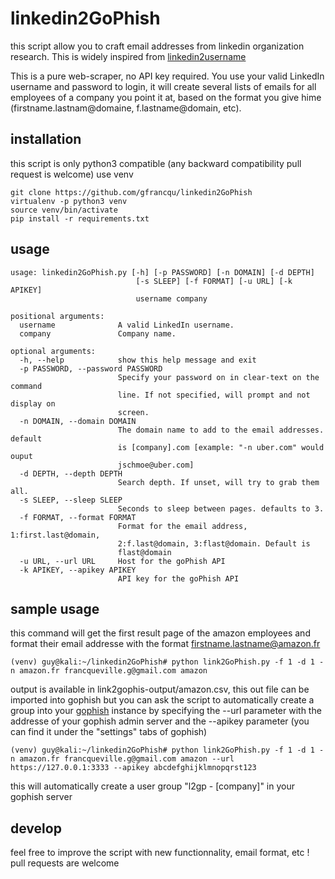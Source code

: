 # linkedin2GoPhish

this script allow you to craft email addresses from linkedin organization research. This is widely inspired from [linkedin2username](https://github.com/initstring/linkedin2username)

This is a pure web-scraper, no API key required. You use your valid LinkedIn username and password to login, it will create several lists of emails for all employees of a company you point it at, based on the format you give hime (firstname.lastnam@domaine, f.lastname@domain, etc).


## installation

this script is only python3 compatible (any backward compatibility pull request is welcome)
use venv

```
git clone https://github.com/gfrancqu/linkedin2GoPhish
virtualenv -p python3 venv
source venv/bin/activate
pip install -r requirements.txt
```

## usage

```
usage: linkedin2GoPhish.py [-h] [-p PASSWORD] [-n DOMAIN] [-d DEPTH]
                            [-s SLEEP] [-f FORMAT] [-u URL] [-k APIKEY]
                            username company

positional arguments:
  username              A valid LinkedIn username.
  company               Company name.

optional arguments:
  -h, --help            show this help message and exit
  -p PASSWORD, --password PASSWORD
                        Specify your password on in clear-text on the command
                        line. If not specified, will prompt and not display on
                        screen.
  -n DOMAIN, --domain DOMAIN
                        The domain name to add to the email addresses. default
                        is [company].com [example: "-n uber.com" would ouput
                        jschmoe@uber.com]
  -d DEPTH, --depth DEPTH
                        Search depth. If unset, will try to grab them all.
  -s SLEEP, --sleep SLEEP
                        Seconds to sleep between pages. defaults to 3.
  -f FORMAT, --format FORMAT
                        Format for the email address, 1:first.last@domain,
                        2:f.last@domain, 3:flast@domain. Default is
                        flast@domain
  -u URL, --url URL     Host for the goPhish API
  -k APIKEY, --apikey APIKEY
                        API key for the goPhish API
```

## sample usage
this command will get the first result page of the amazon employees and format their email addresse with the format firstname.lastname@amazon.fr
```
(venv) guy@kali:~/linkedin2GoPhish# python link2GoPhish.py -f 1 -d 1 -n amazon.fr francqueville.g@gmail.com amazon
```

output is available in link2gophis-output/amazon.csv, this out file can be imported into gophish but you can ask the script to automatically create a group into your [gophish](https://getgophish.com/) instance by specifying the --url parameter with the addresse of your gophish admin server and the --apikey parameter (you can find it under the "settings" tabs of gophish)

```
(venv) guy@kali:~/linkedin2GoPhish# python link2GoPhish.py -f 1 -d 1 -n amazon.fr francqueville.g@gmail.com amazon --url https://127.0.0.1:3333 --apikey abcdefghijklmnopqrst123
```

this will automatically create a user group "l2gp - [company]" in your gophish server 


## develop

feel free to improve the script with new functionnality, email format, etc ! pull requests are welcome